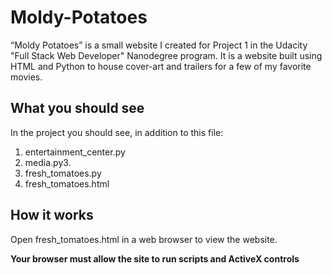 # Moldy-Potatoes
“Moldy Potatoes” is a small website I created for Project 1 in the Udacity "Full Stack Web Developer" Nanodegree program.  It is a website built using HTML and Python to house cover-art and trailers for a few of my favorite movies. 

## What you should see 
In the project you should see, in addition to this file:
1. entertainment_center.py
2. media.py3.
3. fresh_tomatoes.py
4. fresh_tomatoes.html 

## How it works  
Open fresh_tomatoes.html in a web browser to view the website. 

**Your browser must allow the site to run scripts and ActiveX controls**

















